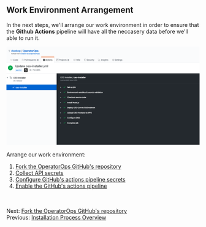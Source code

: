 ## Work Environment Arrangement  

In the next steps, we'll arrange our work environment in order to ensure that the **Github Actions** pipeline will have all the neccasery data before we'll able to run it.

![CEO Github pipeline](images/github-ceo-pipeline.png)

Arrange our work environment:
1. [Fork the OperatorOps GitHub's repository](docs/06-fork-repo.md)  
2. [Collect API secrets](docs/07-collect-api-keys.md)  
3. [Configure GitHub's actions pipeline secrets](docs/08-create-secrets.md)  
4. [Enable the GitHub's actions pipeline](docs/09-enable-pipeline.md)  

<br/><br/>
Next: [Fork the OperatorOps GitHub's repository](06-fork-repo.md)  
Previous: [Installation Process Overview](04-overview.md)   